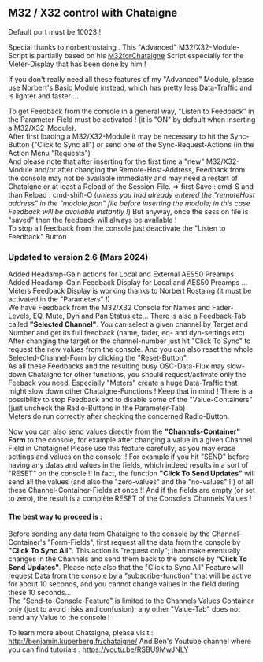 ## M32 / X32 control with Chataigne
Default port must be 10023 !

Special thanks to norbertrostaing . This "Advanced" M32/X32-Module-Script is partially based on his [M32forChataigne](https://github.com/norbertrostaing/M32forChataigne) Script especially for the Meter-Display that has been done by him !  

If you don't really need all these features of my "Advanced" Module, please use Norbert's [Basic Module](https://github.com/norbertrostaing/M32forChataigne) instead, which has pretty less Data-Traffic and is lighter and faster ...

To get Feedback from the console in a general way, "Listen to Feedback" in the Parameter-Field must be activated ! (it is "ON" by default when inserting a M32/X32-Module).   
After first loading a M32/X32-Module it may be necessary to hit the Sync-Button ("Click to Sync all") or send one of the Sync-Request-Actions (in the Action Menu "Requests")  
And please note that after  inserting for the first time a "new" M32/X32-Module and/or after changing the Remote-Host-Address, Feedback from the console may not be available immediatly and may need a restart of Chataigne or at least a Reload of the Session-File. => first Save : cmd-S and than Reload : cmd-shift-O
(*unless you had already entered the "remoteHost address" in the "module.json" file before inserting the module; in this case Feedback will be available instantly !*) But anyway, once the session file is "saved" then the feedback will always be available !    
To stop all feedback from the console just deactivate the "Listen to Feedback" Button    

### Updated to version 2.6 (Mars 2024)
Added Headamp-Gain actions for Local and External AES50 Preamps       
Added Headamp-Gain Feedback Display for Local and AES50 Preamps ...    
Meters Feedback Display is working thanks to Norbert Rostaing (it must be activated in the "Parameters" !)  
We have Feedback from the M32/X32 Console for Names and Fader-Levels, EQ, Mute, Dyn and Pan Status etc... 
There is also a  Feedback-Tab called **"Selected Channel"**. You can select a given channel by Target and Number and get its full feedback (name, fader, eq- and dyn-settings etc) After changing the target or the channel-number just hit "Click To Sync" to request the new values from the console. And you can also reset the whole Selected-Channel-Form by clicking the "Reset-Button".   
As all these Feedbacks and the resulting busy OSC-Data-Flux may slow-down Chataigne for other functions, you should request/activate only the Feeback you need. Especially "Meters" create a huge Data-Traffic that might slow down other Chataigne-Functions ! Keep that in mind ! There is a possibility to stop Feedback and to disable some of the "Value-Containers" (just uncheck the Radio-Buttons in the Parameter-Tab)     
Meters do run correctly after checking the concerned Radio-Button.  

Now you can also send values directly from the **"Channels-Container" Form** to the console, for example after changing a value in a given Channel Field in Chataigne!
Please use this feature carefully, as you may erase settings and values on the console !!  For example if you hit "SEND" before having any datas and values in the fields, which indeed results in a sort of "RESET" on the console !! In fact, the function **"Click To Send Updates"** will send all the values (and also the "zero-values" and the "no-values" !!) of all these Channel-Container-Fields at once !! And if the fields are empty (or set to zero), the result is a complète RESET of the Console's Channels Values !     
#### The best way to proceed is :  
Before sending any data from Chataigne to the console by the Channel-Container's "Form-Fields", first request all the data from the console by **"Click To Sync All"**. This action is "request only"; than make eventually changes in the Channels and send them back to the console by **"Click To Send Updates"**.
Please note also that the "Click to Sync All" Feature will request Data from the console by a "subscribe-function" that will be active for about 10 seconds, and you cannot change values in the field during these 10 seconds...   
The "Send-to-Console-Feature" is limited to the Channels Values Container only (just to avoid risks and confusion); any other "Value-Tab" does not send any Value to the console !  
  
To learn more about Chataigne, please visit : http://benjamin.kuperberg.fr/chataigne/
And Ben's Youtube channel where you can find tutorials : https://youtu.be/RSBU9MwJNLY
